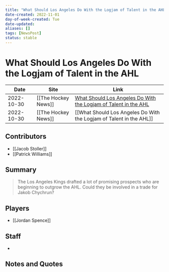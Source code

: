 ```yaml
---
title: "What Should Los Angeles Do With the Logjam of Talent in the AHL"
date-created: 2022-11-01
day-of-week-created: Tue
date-updated: 
aliases: []
tags: [NewsPost]
status: stable
---
```


# What Should Los Angeles Do With the Logjam of Talent in the AHL

| Date       | Site                | Link                                                                                                                                                               |
| ---------- | ------------------- | ------------------------------------------------------------------------------------------------------------------------------------------------------------------ |
| 2022-10-30 | [[The Hockey News]] | [What Should Los Angeles Do With the Logjam of Talent in the AHL](https://thehockeynews.com/video/what-should-los-angeles-do-with-the-logjam-of-talent-in-the-ahl) |
| 2022-10-30 | [[The Hockey News]] | [[What Should Los Angeles Do With the Logjam of Talent in the AHL]]                                                                                                |

## Contributors
- [[Jacob Stoller]]
- [[Patrick Williams]]


## Summary
> The Los Angeles Kings drafted a lot of promising prospects who are beginning to outgrow the AHL. Could they be involved in a trade for Jakob Chychrun?



## Players
- [[Jordan Spence]]


## Staff
- 


## Notes and Quotes
> 

